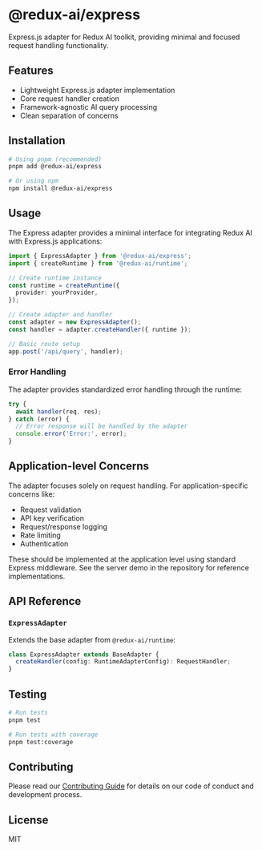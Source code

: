 # @redux-ai/express

Express.js adapter for Redux AI toolkit, providing minimal and focused request handling functionality.

## Features

- Lightweight Express.js adapter implementation
- Core request handler creation
- Framework-agnostic AI query processing
- Clean separation of concerns

## Installation

```bash
# Using pnpm (recommended)
pnpm add @redux-ai/express

# Or using npm
npm install @redux-ai/express
```

## Usage

The Express adapter provides a minimal interface for integrating Redux AI with Express.js applications:

```typescript
import { ExpressAdapter } from '@redux-ai/express';
import { createRuntime } from '@redux-ai/runtime';

// Create runtime instance
const runtime = createRuntime({
  provider: yourProvider,
});

// Create adapter and handler
const adapter = new ExpressAdapter();
const handler = adapter.createHandler({ runtime });

// Basic route setup
app.post('/api/query', handler);
```

### Error Handling

The adapter provides standardized error handling through the runtime:

```typescript
try {
  await handler(req, res);
} catch (error) {
  // Error response will be handled by the adapter
  console.error('Error:', error);
}
```

## Application-level Concerns

The adapter focuses solely on request handling. For application-specific concerns like:

- Request validation
- API key verification
- Request/response logging
- Rate limiting
- Authentication

These should be implemented at the application level using standard Express middleware. See the server demo in the repository for reference implementations.

## API Reference

### `ExpressAdapter`

Extends the base adapter from `@redux-ai/runtime`:

```typescript
class ExpressAdapter extends BaseAdapter {
  createHandler(config: RuntimeAdapterConfig): RequestHandler;
}
```

## Testing

```bash
# Run tests
pnpm test

# Run tests with coverage
pnpm test:coverage
```

## Contributing

Please read our [Contributing Guide](../../CONTRIBUTING.md) for details on our code of conduct and development process.

## License

MIT
